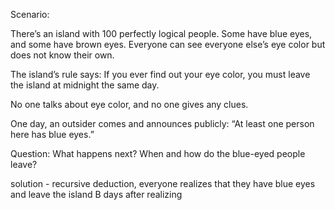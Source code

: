 Scenario:

There’s an island with 100 perfectly logical people. Some have blue eyes, and some have brown eyes. Everyone can see everyone else’s eye color but does not know their own.

The island’s rule says: If you ever find out your eye color, you must leave the island at midnight the same day.

No one talks about eye color, and no one gives any clues.

One day, an outsider comes and announces publicly: “At least one person here has blue eyes.”

Question: What happens next? When and how do the blue-eyed people leave?

solution - recursive deduction, everyone realizes that they have blue eyes and leave the island B days after realizing
